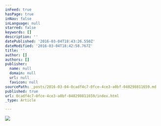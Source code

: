 ```yaml
---
inFeed: true
hasPage: true
inNav: false
inLanguage: null
starred: false
keywords: []
description: ''
datePublished: '2016-03-04T18:43:26.550Z'
dateModified: '2016-03-04T18:42:58.767Z'
title: ''
author: []
authors: []
publisher:
  name: null
  domain: null
  url: null
  favicon: null
sourcePath: _posts/2016-03-04-0cadf4c7-0fce-4ce3-a0bf-048298811659.md
published: true
url: 0cadf4c7-0fce-4ce3-a0bf-048298811659/index.html
_type: Article

---
```

![](https://the-grid-user-content.s3-us-west-2.amazonaws.com/f592d143-d9cc-477f-809a-e4d9d68d70ec.jpg)